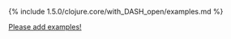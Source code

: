 {% include 1.5.0/clojure.core/with_DASH_open/examples.md %}

[Please add examples!](https://github.com/arrdem/grimoire/edit/master/_includes/1.6.0/clojure.core/with_DASH_open/examples.md)
